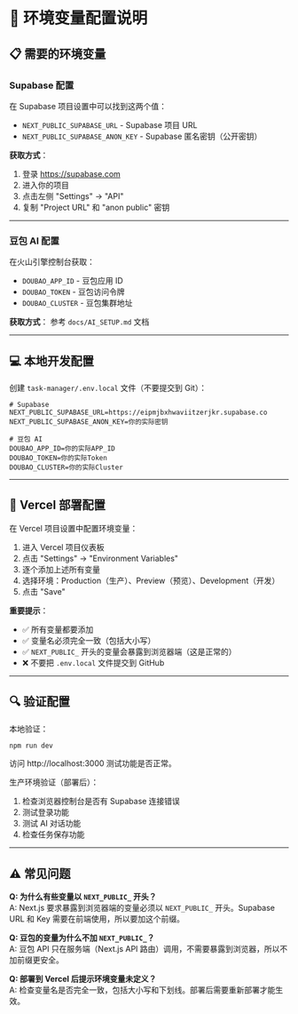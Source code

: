 # 🔐 环境变量配置说明

## 📋 需要的环境变量

### Supabase 配置
在 Supabase 项目设置中可以找到这两个值：
- `NEXT_PUBLIC_SUPABASE_URL` - Supabase 项目 URL
- `NEXT_PUBLIC_SUPABASE_ANON_KEY` - Supabase 匿名密钥（公开密钥）

**获取方式**：
1. 登录 https://supabase.com
2. 进入你的项目
3. 点击左侧 "Settings" → "API"
4. 复制 "Project URL" 和 "anon public" 密钥

---

### 豆包 AI 配置
在火山引擎控制台获取：
- `DOUBAO_APP_ID` - 豆包应用 ID
- `DOUBAO_TOKEN` - 豆包访问令牌
- `DOUBAO_CLUSTER` - 豆包集群地址

**获取方式**：
参考 `docs/AI_SETUP.md` 文档

---

## 💻 本地开发配置

创建 `task-manager/.env.local` 文件（不要提交到 Git）：

```env
# Supabase
NEXT_PUBLIC_SUPABASE_URL=https://eipmjbxhwaviitzerjkr.supabase.co
NEXT_PUBLIC_SUPABASE_ANON_KEY=你的实际密钥

# 豆包 AI
DOUBAO_APP_ID=你的实际APP_ID
DOUBAO_TOKEN=你的实际Token
DOUBAO_CLUSTER=你的实际Cluster
```

---

## 🚀 Vercel 部署配置

在 Vercel 项目设置中配置环境变量：

1. 进入 Vercel 项目仪表板
2. 点击 "Settings" → "Environment Variables"
3. 逐个添加上述所有变量
4. 选择环境：Production（生产）、Preview（预览）、Development（开发）
5. 点击 "Save"

**重要提示**：
- ✅ 所有变量都要添加
- ✅ 变量名必须完全一致（包括大小写）
- ✅ `NEXT_PUBLIC_` 开头的变量会暴露到浏览器端（这是正常的）
- ❌ 不要把 `.env.local` 文件提交到 GitHub

---

## 🔍 验证配置

本地验证：
```bash
npm run dev
```

访问 http://localhost:3000 测试功能是否正常。

生产环境验证（部署后）：
1. 检查浏览器控制台是否有 Supabase 连接错误
2. 测试登录功能
3. 测试 AI 对话功能
4. 检查任务保存功能

---

## ⚠️ 常见问题

**Q: 为什么有些变量以 `NEXT_PUBLIC_` 开头？**  
A: Next.js 要求暴露到浏览器端的变量必须以 `NEXT_PUBLIC_` 开头。Supabase URL 和 Key 需要在前端使用，所以要加这个前缀。

**Q: 豆包的变量为什么不加 `NEXT_PUBLIC_`？**  
A: 豆包 API 只在服务端（Next.js API 路由）调用，不需要暴露到浏览器，所以不加前缀更安全。

**Q: 部署到 Vercel 后提示环境变量未定义？**  
A: 检查变量名是否完全一致，包括大小写和下划线。部署后需要重新部署才能生效。



